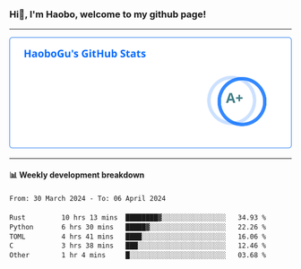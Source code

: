 <!--<h2 align="center"> Hi👋, I'm Haobo, welcome to my github page! </h2>-->
### Hi👋, I'm Haobo, welcome to my github page!
-------

<img href="https://github.com/HaoboGu" src="assets/stats.svg" alt="github stats" /> 

-------

#### 📊 **Weekly development breakdown**
<!--START_SECTION:waka-->

```txt
From: 30 March 2024 - To: 06 April 2024

Rust         10 hrs 13 mins  ████████▓░░░░░░░░░░░░░░░░   34.93 %
Python       6 hrs 30 mins   █████▓░░░░░░░░░░░░░░░░░░░   22.26 %
TOML         4 hrs 41 mins   ████░░░░░░░░░░░░░░░░░░░░░   16.06 %
C            3 hrs 38 mins   ███░░░░░░░░░░░░░░░░░░░░░░   12.46 %
Other        1 hr 4 mins     █░░░░░░░░░░░░░░░░░░░░░░░░   03.68 %
```

<!--END_SECTION:waka-->
<!--
backup url: https://github-readme-status-dusky-ten.vercel.app/api?username=HaoboGu&count_private=true&show_icons=true&theme=transparent&border_color=2f80ed
-->
<!--
**HaoboGu/HaoboGu** is a ✨ _special_ ✨ repository because its `README.md` (this file) appears on your GitHub profile.

Here are some ideas to get you started:

- 🔭 I’m currently working on AI-assisted programming tools
- 🌱 I’m currently learning ...
- 👯 I’m looking to collaborate on ...
- 🤔 I’m looking for help with ...
- 💬 Ask me about ...
- 📫 How to reach me: ...
- 😄 Pronouns: ...
- ⚡ Fun fact: ...
-->
